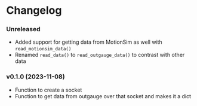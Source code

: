 # Changelog


### Unreleased
* Added support for getting data from MotionSim as well with `read_motionsim_data()`
* Renamed `read_data()` to `read_outgauge_data()` to contrast with other data


### v0.1.0 (2023-11-08)
* Function to create a socket
* Function to get data from outgauge over that socket and makes it a dict
